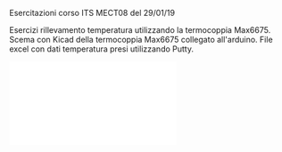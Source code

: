 Esercitazioni corso ITS MECT08 del 29/01/19

Esercizi rillevamento temperatura utilizzando la termocoppia Max6675.
Scema con Kicad della termocoppia Max6675 collegato all'arduino.
File excel con dati temperatura presi utilizzando Putty.

![](/img/circuits.img)